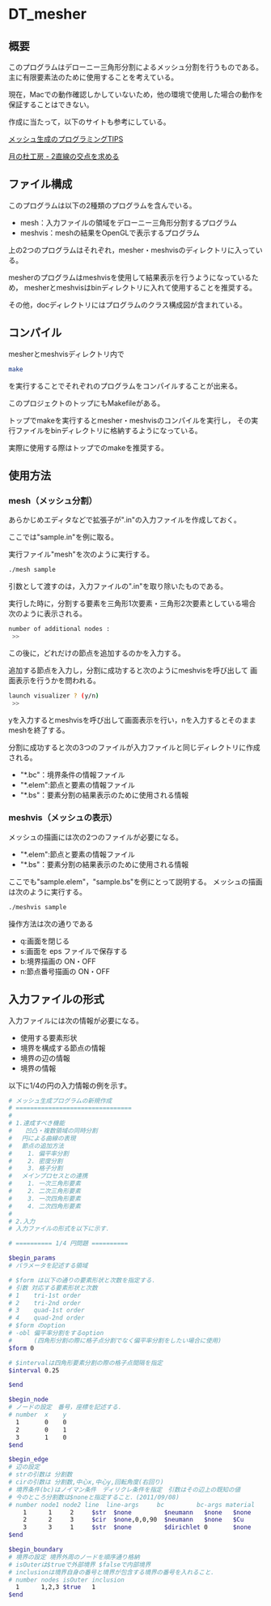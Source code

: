 # DT_mesher
## 概要
このプログラムはデローニー三角形分割によるメッシュ分割を行うものである。
主に有限要素法のために使用することを考えている。

現在，Macでの動作確認しかしていないため，他の環境で使用した場合の動作を
保証することはできない。

作成に当たって，以下のサイトも参考にしている。

[メッシュ生成のプログラミングTIPS](http://mf-atelier.sakura.ne.jp/mf-atelier/modules/tips/index.php/program/algorithm/a1.html)

[月の杜工房 - 2直線の交点を求める](http://ums.futene.net/wiki/MESH/A5E1A5C3A5B7A5E5C0B8C0AEA4CEA5D7A5EDA5B0A5E9A5DFA5F3A5B054495053.html)

## ファイル構成
このプログラムは以下の2種類のプログラムを含んでいる。

* mesh：入力ファイルの領域をデローニー三角形分割するプログラム
* meshvis：meshの結果をOpenGLで表示するプログラム

上の2つのプログラムはそれぞれ，mesher・meshvisのディレクトリに入っている。

mesherのプログラムはmeshvisを使用して結果表示を行うようになっているため，
mesherとmeshvisはbinディレクトリに入れて使用することを推奨する。

その他，docディレクトリにはプログラムのクラス構成図が含まれている。

## コンパイル
mesherとmeshvisディレクトリ内で
```bash
make
```
を実行することでそれぞれのプログラムをコンパイルすることが出来る。

このプロジェクトのトップにもMakefileがある。

トップでmakeを実行するとmesher・meshvisのコンパイルを実行し，
その実行ファイルをbinディレクトリに格納するようになっている。

実際に使用する際はトップでのmakeを推奨する。

## 使用方法
### mesh（メッシュ分割）
あらかじめエディタなどで拡張子が".in"の入力ファイルを作成しておく。

ここでは"sample.in"を例に取る。

実行ファイル"mesh"を次のように実行する。

```bash
./mesh sample
```

引数として渡すのは，入力ファイルの".in"を取り除いたものである。

実行した時に，分割する要素を三角形1次要素・三角形2次要素としている場合
次のように表示される。

```bash
number of additional nodes : 
 >>
```

この後に，どれだけの節点を追加するのかを入力する。

追加する節点を入力し，分割に成功すると次のようにmeshvisを呼び出して
画面表示を行うかを問われる。

```bash
launch visualizer ? (y/n) 
 >>
```
yを入力するとmeshvisを呼び出して画面表示を行い，nを入力するとそのまま
meshを終了する。

分割に成功すると次の3つのファイルが入力ファイルと同じディレクトリに作成される。

* "*.bc"：境界条件の情報ファイル
* "*.elem":節点と要素の情報ファイル
* "*.bs"：要素分割の結果表示のために使用される情報

### meshvis（メッシュの表示）
メッシュの描画には次の2つのファイルが必要になる。
* "*.elem":節点と要素の情報ファイル
* "*.bs"：要素分割の結果表示のために使用される情報

ここでも"sample.elem"，"sample.bs"を例にとって説明する。
メッシュの描画は次のように実行する。

```bash
./meshvis sample
```

操作方法は次の通りである
* q:画面を閉じる
* s:画面を eps ファイルで保存する
* b:境界描画の ON・OFF
* n:節点番号描画の ON・OFF

## 入力ファイルの形式
入力ファイルには次の情報が必要になる。

* 使用する要素形状
* 境界を構成する節点の情報
* 境界の辺の情報
* 境界の情報

以下に1/4の円の入力情報の例を示す。
```bash
# メッシュ生成プログラムの新規作成
# ================================
#
# 1.達成すべき機能
#  　凹凸・複数領域の同時分割
# 　円による曲線の表現
# 　節点の追加方法
# 　　1. 偏平率分割
# 　　2. 密度分割
# 　　3. 格子分割
# 　メインプロセスとの連携
# 　　1. 一次三角形要素
# 　　2. 二次三角形要素
# 　　3. 一次四角形要素
# 　　4. 二次四角形要素
#
# 2.入力
# 入力ファイルの形式を以下に示す．

# ========== 1/4 円問題 ==========

$begin_params
# パラメータを記述する領域

# $form は以下の通りの要素形状と次数を指定する．
# 引数 対応する要素形状と次数
# 1    tri-1st order
# 2    tri-2nd order
# 3    quad-1st order
# 4    quad-2nd order
# $form のoption
# -obl 偏平率分割をするoption
#      (四角形分割の際に格子点分割でなく偏平率分割をしたい場合に使用)
$form 0

# $intervalは四角形要素分割の際の格子点間隔を指定
$interval 0.25

$end

$begin_node
# ノードの設定　番号，座標を記述する．
# number  x    y
  1       0    0  
  2       0    1 
  3       1    0 
$end

$begin_edge
# 辺の設定
# strの引数は 分割数
# cirの引数は 分割数,中心x,中心y,回転角度(右回り)
# 境界条件(bc)はノイマン条件　ディリクレ条件を指定　引数はその辺上の既知の値
# 今のところ分割数は$noneと指定すること．(2011/09/08)
# number node1 node2 line  line-args     bc         bc-args material
    1      1     2     $str  $none         $neumann   $none   $none
    2      2     3     $cir  $none,0,0,90  $neumann   $none   $Cu
    3      3     1     $str  $none         $dirichlet 0       $none
$end

$begin_boundary
# 境界の設定 境界外周のノードを順序通り格納
# isOuterは$trueで外部境界 $falseで内部境界
# inclusionは境界自身の番号と境界が包含する境界の番号を入れること．
# number nodes isOuter inclusion 
  1      1,2,3 $true   1
$end
